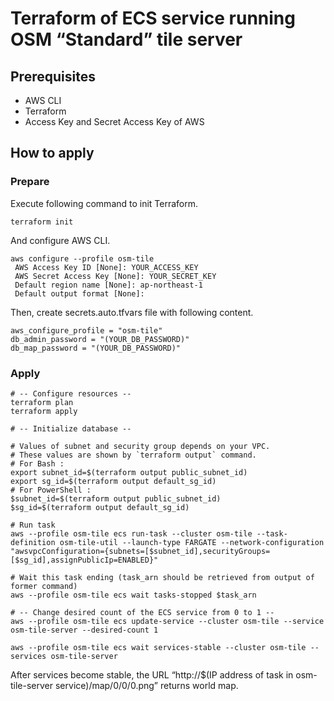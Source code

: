Terraform of ECS service running OSM “Standard” tile server
=====

## Prerequisites

* AWS CLI
* Terraform
* Access Key and Secret Access Key of AWS

## How to apply

### Prepare

Execute following command to init Terraform.

```
terraform init
```

And configure AWS CLI.

```
aws configure --profile osm-tile
 AWS Access Key ID [None]: YOUR_ACCESS_KEY
 AWS Secret Access Key [None]: YOUR_SECRET_KEY
 Default region name [None]: ap-northeast-1
 Default output format [None]:
```

Then, create secrets.auto.tfvars file with following content.

```
aws_configure_profile = "osm-tile"
db_admin_password = "(YOUR_DB_PASSWORD)"
db_map_password = "(YOUR_DB_PASSWORD)"
```

### Apply

```
# -- Configure resources --
terraform plan
terraform apply

# -- Initialize database --

# Values of subnet and security group depends on your VPC.
# These values are shown by `terraform output` command.
# For Bash :
export subnet_id=$(terraform output public_subnet_id)
export sg_id=$(terraform output default_sg_id)
# For PowerShell :
$subnet_id=$(terraform output public_subnet_id)
$sg_id=$(terraform output default_sg_id)

# Run task
aws --profile osm-tile ecs run-task --cluster osm-tile --task-definition osm-tile-util --launch-type FARGATE --network-configuration "awsvpcConfiguration={subnets=[$subnet_id],securityGroups=[$sg_id],assignPublicIp=ENABLED}"

# Wait this task ending (task_arn should be retrieved from output of former command)
aws --profile osm-tile ecs wait tasks-stopped $task_arn

# -- Change desired count of the ECS service from 0 to 1 --
aws --profile osm-tile ecs update-service --cluster osm-tile --service osm-tile-server --desired-count 1

aws --profile osm-tile ecs wait services-stable --cluster osm-tile --services osm-tile-server
```

After services become stable, the URL “http://$(IP address of task in osm-tile-server service)/map/0/0/0.png” returns world map.
